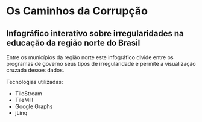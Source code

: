 Os Caminhos da Corrupção
========================

Infográfico interativo sobre irregularidades na educação da região norte do Brasil
----------------------------------------------------------------------------------

Entre os municípios da região norte este infográfico divide entre os programas de governo seus tipos de irregularidade e permite a visualização cruzada desses dados.

Tecnologias utilizadas:
 * TileStream
 * TileMill
 * Google Graphs
 * jLinq
